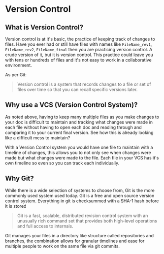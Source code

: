 # Version Control

## What is Version Control?

Version control is at it's basic, the practice of keeping track of changes to files. Have you ever had or still have files with names like `FileName_rev1`, `FileName_rev2`, `FileName_final` then you are practicing version control. A crude version of it, but it is version control. This practice could leave you with tens or hundreds of files and it's not easy to work in a collaborative environment.

As per Git:
> Version control is a system that records changes to a file or set of files over time so that you can recall specific versions later.

## Why use a VCS (Version Control System)?

As noted above, having to keep many multiple files as you make changes to your doc is difficult to maintain and tracking what changes were made in each file without having to open each doc and reading through and comparing it to your current final version. See how this is already looking like a difficult mess to maintain?

With a Version Control system you would have one file to maintain with a timeline of changes, this allows you to not only see when changes were made but what changes were made to the file. Each file in your VCS has it's own timeline so even so you can track each individually.

## Why Git?
While there is a wide selection of systems to choose from, Git is the more commonly used system used today. Git is a free and open source version control system. Everything in git is checksummed with a SHA-1 hash before it is stored

> Git is a fast, scalable, distributed revision control system with an unusually rich command set that provides both high-level operations and full access to internals.

Git manages your files in a directory like structure called repositories and branches, the combination allows for granular timelines and ease for multiple people to work on the same file via git commits.
